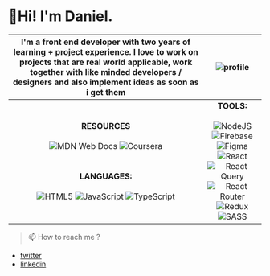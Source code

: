 # 👋Hi! I'm Daniel.
| I'm a front end developer with two years of learning + project experience. I love to work on projects that are real world applicable, work together with like minded developers / designers and also implement ideas as soon as i get them | ![profile](https://avatars.githubusercontent.com/u/77337868?s=400&u=2e14776de86291e99257a1f46f54461f126f4e6c&v=4) |
| :---:   | :---: |
| **RESOURCES** <br> <br>  ![MDN Web Docs](https://img.shields.io/badge/MDN_Web_Docs-black?style=for-the-badge&logo=mdnwebdocs&logoColor=white)  ![Coursera](https://img.shields.io/badge/Coursera-%230056D2.svg?style=for-the-badge&logo=Coursera&logoColor=white)   <br> <br> <br>    **LANGUAGES:** <br> <br>  ![HTML5](https://img.shields.io/badge/html5-%23E34F26.svg?style=for-the-badge&logo=html5&logoColor=white)  ![JavaScript](https://img.shields.io/badge/javascript-%23323330.svg?style=for-the-badge&logo=javascript&logoColor=%23F7DF1E) ![TypeScript](https://img.shields.io/badge/typescript-%23007ACC.svg?style=for-the-badge&logo=typescript&logoColor=white)   | **TOOLS:** <br> <br> ![NodeJS](https://img.shields.io/badge/node.js-6DA55F?style=for-the-badge&logo=node.js&logoColor=white) ![Firebase](https://img.shields.io/badge/Firebase-039BE5?style=for-the-badge&logo=Firebase&logoColor=white)   ![Figma](https://img.shields.io/badge/figma-%23F24E1E.svg?style=for-the-badge&logo=figma&logoColor=white) <br> ![React](https://img.shields.io/badge/react-%2320232a.svg?style=for-the-badge&logo=react&logoColor=%2361DAFB)  ![React Query](https://img.shields.io/badge/-React%20Query-FF4154?style=for-the-badge&logo=react%20query&logoColor=white)  ![React Router](https://img.shields.io/badge/React_Router-CA4245?style=for-the-badge&logo=react-router&logoColor=white) <br> ![Redux](https://img.shields.io/badge/redux-%23593d88.svg?style=for-the-badge&logo=redux&logoColor=white)  ![SASS](https://img.shields.io/badge/SASS-hotpink.svg?style=for-the-badge&logo=SASS&logoColor=white)  |

> 📫 How to reach me ?
 - [twitter](https://twitter.com/UnusualHazel)
 - [linkedin](https://www.linkedin.com/in/hazel-daniel-bb530123b/?lipi=urn%3Ali%3Apage%3Ad_flagship3_feed%3BNgpYZNVhQrKEgxqKEalDLA%3D%3D)


